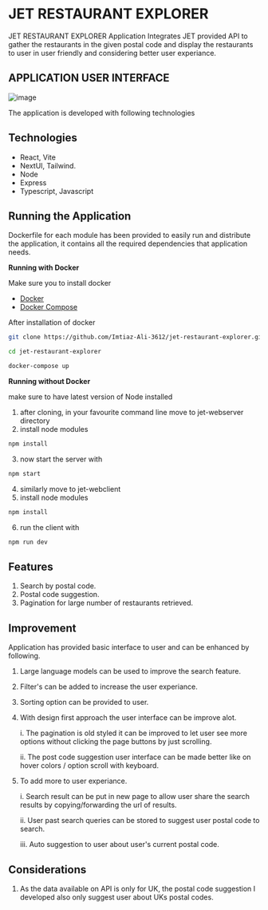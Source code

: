 # JET RESTAURANT EXPLORER

JET RESTAURANT EXPLORER Application Integrates JET provided API to gather the restaurants in the given postal code and display the restaurants to user in user friendly and considering better user experiance.


## APPLICATION USER INTERFACE 


![image](https://github.com/Imtiaz-Ali-3612/jet-restaurant-explorer/assets/60825273/a7d7e55f-eddc-48dd-ac03-9d78b7703cbf)


The application is developed with following technologies

## Technologies


- React, Vite
- NextUI, Tailwind.
- Node
- Express
- Typescript, Javascript


## Running the Application

Dockerfile for each module has been provided to easily run and distribute the application, it contains all the required dependencies that application needs.

**Running with Docker**

Make sure you to install docker

- [Docker](https://docs.docker.com/get-docker/)
- [Docker Compose](https://docs.docker.com/compose/install/)

After installation of docker
```bash
git clone https://github.com/Imtiaz-Ali-3612/jet-restaurant-explorer.git
```
```bash
cd jet-restaurant-explorer
```
```bash
docker-compose up
```

**Running without Docker**

make sure to have latest version of Node installed

1. after cloning, in your favourite command line move to jet-webserver directory
2. install node modules
```bash
npm install
```
3. now start the server with
```bash
npm start
```
4. similarly move to jet-webclient
5. install node modules
```bash
npm install
```
6. run the client with
```bash
npm run dev
```
## Features
1. Search by postal code.
2. Postal code suggestion.
3. Pagination for large number of restaurants retrieved.


## Improvement

Application has provided basic interface to user and can be enhanced by following.
1. Large language models can be used to improve the search feature.
2. Filter's can be added to increase the user experiance.
3. Sorting option can be provided to user.
4. With design first approach the user interface can be improve alot.

   i. The pagination is old styled it can be improved to let user see more options without clicking the page buttons by just scrolling.
   
    ii. The post code suggestion user interface can be made better like on hover colors / option scroll with keyboard.

6. To add more to user experiance.

    i. Search result can be put in new page to allow user share the search results by copying/forwarding the url of results.

     ii. User past search queries can be stored to suggest user postal code to search.

      iii. Auto suggestion to user about user's current postal code.

   
   
## Considerations
1. As the data available on API is only for UK, the postal code suggestion I developed also only suggest user about UKs postal codes.



